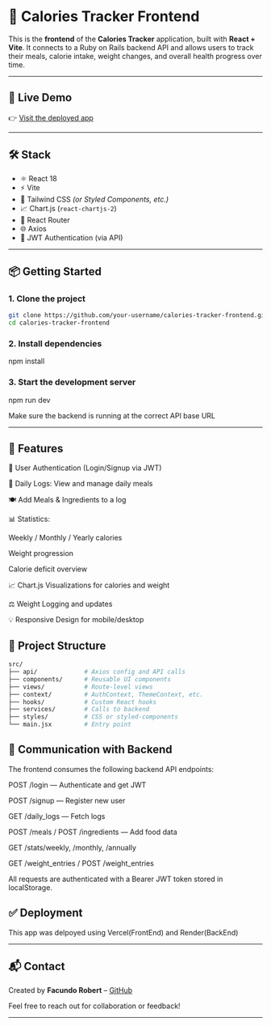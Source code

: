 # 🥗 Calories Tracker Frontend

This is the **frontend** of the **Calories Tracker** application, built with **React + Vite**. It connects to a Ruby on Rails backend API and allows users to track their meals, calorie intake, weight changes, and overall health progress over time.

---

## 🔗 Live Demo

👉 [Visit the deployed app](https://your-deployed-frontend-url.com)

---

## 🛠️ Stack

- ⚛️ React 18
- ⚡ Vite
- 🎨 Tailwind CSS *(or Styled Components, etc.)*
- 📈 Chart.js (`react-chartjs-2`)
- 🧭 React Router
- 🌐 Axios
- 🔐 JWT Authentication (via API)

---

## 📦 Getting Started

### 1. Clone the project

```bash
git clone https://github.com/your-username/calories-tracker-frontend.git
cd calories-tracker-frontend
```

### 2. Install dependencies

npm install

### 3. Start the development server

npm run dev

Make sure the backend is running at the correct API base URL

------

## 🚀 Features
🔐 User Authentication (Login/Signup via JWT)

📅 Daily Logs: View and manage daily meals

🍽️ Add Meals & Ingredients to a log

📊 Statistics:

Weekly / Monthly / Yearly calories

Weight progression

Calorie deficit overview

📈 Chart.js Visualizations for calories and weight

⚖️ Weight Logging and updates

💡 Responsive Design for mobile/desktop

## 📁 Project Structure

```bash
src/
├── api/             # Axios config and API calls
├── components/      # Reusable UI components
├── views/           # Route-level views
├── context/         # AuthContext, ThemeContext, etc.
├── hooks/           # Custom React hooks
├── services/        # Calls to backend
├── styles/          # CSS or styled-components
└── main.jsx         # Entry point
```

## 📡 Communication with Backend
The frontend consumes the following backend API endpoints:

POST /login — Authenticate and get JWT

POST /signup — Register new user

GET /daily_logs — Fetch logs

POST /meals / POST /ingredients — Add food data

GET /stats/weekly, /monthly, /annually

GET /weight_entries / POST /weight_entries

All requests are authenticated with a Bearer JWT token stored in localStorage.

## ✅ Deployment

This app was delpoyed using Vercel(FrontEnd) and Render(BackEnd)

----

## 📬 Contact

Created by **Facundo Robert** – [GitHub](https://github.com/RobertFacundo)  

Feel free to reach out for collaboration or feedback!

----
